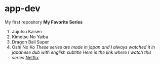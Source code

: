 # app-dev
My first repository
**My Favorite Series**
1. Jujutsu Kaisen
2. Kimetsu No Yaiba
3. Dragon Ball Super
4. Oshi No Ko
*These series are made in japan and I always watched it in japanese dub with english subtitle*
*Here is the link where I watch this series*
[Netflix](https://www.netflix.com/)
